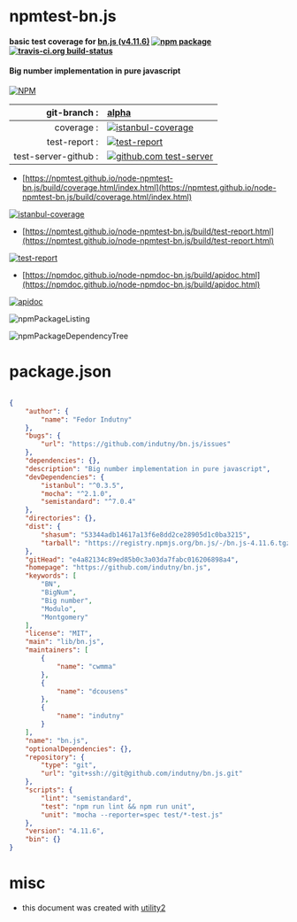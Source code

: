 # npmtest-bn.js

#### basic test coverage for  [bn.js (v4.11.6)](https://github.com/indutny/bn.js)  [![npm package](https://img.shields.io/npm/v/npmtest-bn.js.svg?style=flat-square)](https://www.npmjs.org/package/npmtest-bn.js) [![travis-ci.org build-status](https://api.travis-ci.org/npmtest/node-npmtest-bn.js.svg)](https://travis-ci.org/npmtest/node-npmtest-bn.js)

#### Big number implementation in pure javascript

[![NPM](https://nodei.co/npm/bn.js.png?downloads=true&downloadRank=true&stars=true)](https://www.npmjs.com/package/bn.js)

| git-branch : | [alpha](https://github.com/npmtest/node-npmtest-bn.js/tree/alpha)|
|--:|:--|
| coverage : | [![istanbul-coverage](https://npmtest.github.io/node-npmtest-bn.js/build/coverage.badge.svg)](https://npmtest.github.io/node-npmtest-bn.js/build/coverage.html/index.html)|
| test-report : | [![test-report](https://npmtest.github.io/node-npmtest-bn.js/build/test-report.badge.svg)](https://npmtest.github.io/node-npmtest-bn.js/build/test-report.html)|
| test-server-github : | [![github.com test-server](https://npmtest.github.io/node-npmtest-bn.js/GitHub-Mark-32px.png)](https://npmtest.github.io/node-npmtest-bn.js/build/app/index.html) | | build-artifacts : | [![build-artifacts](https://npmtest.github.io/node-npmtest-bn.js/glyphicons_144_folder_open.png)](https://github.com/npmtest/node-npmtest-bn.js/tree/gh-pages/build)|

- [https://npmtest.github.io/node-npmtest-bn.js/build/coverage.html/index.html](https://npmtest.github.io/node-npmtest-bn.js/build/coverage.html/index.html)

[![istanbul-coverage](https://npmtest.github.io/node-npmtest-bn.js/build/screenCapture.buildCi.browser.%252Ftmp%252Fbuild%252Fcoverage.lib.html.png)](https://npmtest.github.io/node-npmtest-bn.js/build/coverage.html/index.html)

- [https://npmtest.github.io/node-npmtest-bn.js/build/test-report.html](https://npmtest.github.io/node-npmtest-bn.js/build/test-report.html)

[![test-report](https://npmtest.github.io/node-npmtest-bn.js/build/screenCapture.buildCi.browser.%252Ftmp%252Fbuild%252Ftest-report.html.png)](https://npmtest.github.io/node-npmtest-bn.js/build/test-report.html)

- [https://npmdoc.github.io/node-npmdoc-bn.js/build/apidoc.html](https://npmdoc.github.io/node-npmdoc-bn.js/build/apidoc.html)

[![apidoc](https://npmdoc.github.io/node-npmdoc-bn.js/build/screenCapture.buildCi.browser.%252Ftmp%252Fbuild%252Fapidoc.html.png)](https://npmdoc.github.io/node-npmdoc-bn.js/build/apidoc.html)

![npmPackageListing](https://npmtest.github.io/node-npmtest-bn.js/build/screenCapture.npmPackageListing.svg)

![npmPackageDependencyTree](https://npmtest.github.io/node-npmtest-bn.js/build/screenCapture.npmPackageDependencyTree.svg)



# package.json

```json

{
    "author": {
        "name": "Fedor Indutny"
    },
    "bugs": {
        "url": "https://github.com/indutny/bn.js/issues"
    },
    "dependencies": {},
    "description": "Big number implementation in pure javascript",
    "devDependencies": {
        "istanbul": "^0.3.5",
        "mocha": "^2.1.0",
        "semistandard": "^7.0.4"
    },
    "directories": {},
    "dist": {
        "shasum": "53344adb14617a13f6e8dd2ce28905d1c0ba3215",
        "tarball": "https://registry.npmjs.org/bn.js/-/bn.js-4.11.6.tgz"
    },
    "gitHead": "e4a82134c89ed85b0c3a03da7fabc016206898a4",
    "homepage": "https://github.com/indutny/bn.js",
    "keywords": [
        "BN",
        "BigNum",
        "Big number",
        "Modulo",
        "Montgomery"
    ],
    "license": "MIT",
    "main": "lib/bn.js",
    "maintainers": [
        {
            "name": "cwmma"
        },
        {
            "name": "dcousens"
        },
        {
            "name": "indutny"
        }
    ],
    "name": "bn.js",
    "optionalDependencies": {},
    "repository": {
        "type": "git",
        "url": "git+ssh://git@github.com/indutny/bn.js.git"
    },
    "scripts": {
        "lint": "semistandard",
        "test": "npm run lint && npm run unit",
        "unit": "mocha --reporter=spec test/*-test.js"
    },
    "version": "4.11.6",
    "bin": {}
}
```



# misc
- this document was created with [utility2](https://github.com/kaizhu256/node-utility2)
